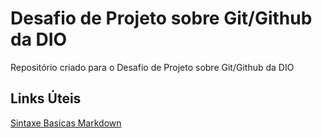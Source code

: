 # Desafio de Projeto sobre Git/Github da DIO
Repositório criado para o Desafio de Projeto sobre Git/Github da DIO

## Links Úteis
[Sintaxe Basicas Markdown](https://www.markdownguide.org/basic-syntax/)


